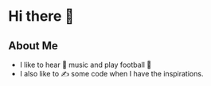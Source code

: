 # Hi there 👋

<!--
**rstar24/rstar24** is a ✨ _special_ ✨ repository because its `README.md` (this file) appears on your GitHub profile.
-->
## About Me
* I like to hear 🎹 music and play football 🏐
* I also like to ✍️ some code when I have the inspirations.
